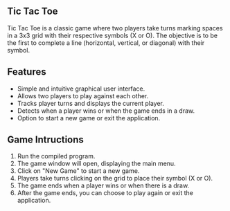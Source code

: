## Tic Tac Toe
Tic Tac Toe is a classic game where two players take turns marking spaces in a 3x3 grid with their respective symbols (X or O). The objective is to be the first to complete a line (horizontal, vertical, or diagonal) with their symbol.

## Features
- Simple and intuitive graphical user interface.
- Allows two players to play against each other.
- Tracks player turns and displays the current player.
- Detects when a player wins or when the game ends in a draw.
- Option to start a new game or exit the application.

## Game Intructions
1. Run the compiled program.
2. The game window will open, displaying the main menu.
3. Click on "New Game" to start a new game.
4. Players take turns clicking on the grid to place their symbol (X or O).
5. The game ends when a player wins or when there is a draw.
6. After the game ends, you can choose to play again or exit the application.